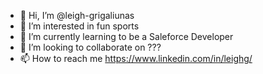 - 👋 Hi, I’m @leigh-grigaliunas
- 👀 I’m interested in fun sports
- 🌱 I’m currently learning to be a Saleforce Developer
- 💞️ I’m looking to collaborate on ???
- 📫 How to reach me https://www.linkedin.com/in/leighg/

<!---
leigh-grigaliunas/leigh-grigaliunas is a ✨ special ✨ repository because its `README.md` (this file) appears on your GitHub profile.
You can click the Preview link to take a look at your changes.
--->
